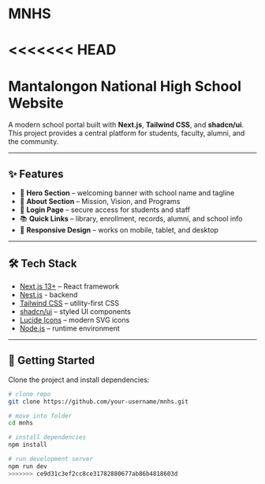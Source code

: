 # MNHS
<<<<<<< HEAD
=======
# Mantalongon National High School Website

A modern school portal built with **Next.js**, **Tailwind CSS**, and **shadcn/ui**.  
This project provides a central platform for students, faculty, alumni, and the community.

---

## ✨ Features

- 🎉 **Hero Section** – welcoming banner with school name and tagline  
- 📖 **About Section** – Mission, Vision, and Programs  
- 🔑 **Login Page** – secure access for students and staff  
- 📚 **Quick Links** – library, enrollment, records, alumni, and school info  
- 🎨 **Responsive Design** – works on mobile, tablet, and desktop  

---

## 🛠️ Tech Stack

- [Next.js 13+](https://nextjs.org/) – React framework
- [Nest.js](https://nestjs.com/) -  backend
- [Tailwind CSS](https://tailwindcss.com/) – utility-first CSS
- [shadcn/ui](https://ui.shadcn.com/) – styled UI components
- [Lucide Icons](https://lucide.dev/) – modern SVG icons
- [Node.js](https://nodejs.org/) – runtime environment

---

## 🚀 Getting Started

Clone the project and install dependencies:

```bash
# clone repo
git clone https://github.com/your-username/mnhs.git

# move into folder
cd mnhs

# install dependencies
npm install

# run development server
npm run dev
>>>>>>> ce9d31c3ef2cc8ce31782880677ab86b4818603d
